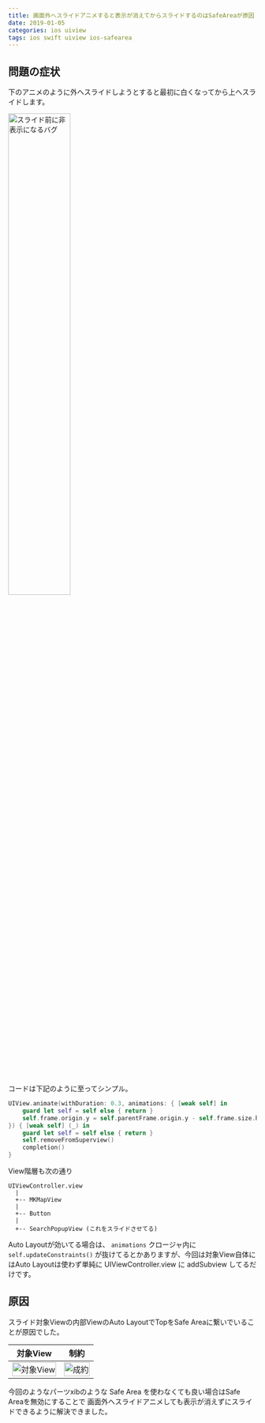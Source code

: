```yaml
---
title: 画面外へスライドアニメすると表示が消えてからスライドするのはSafeAreaが原因
date: 2019-01-05
categories: ios uiview
tags: ios swift uiview ios-safearea
---
```


## 問題の症状
下のアニメのように外へスライドしようとすると最初に白くなってから上へスライドします。

<a href="/assets/images/2019-01-05-disapper-cause-safe-area-when-fade-out-anim-1.gif"><img src="/assets/images/2019-01-05-disapper-cause-safe-area-when-fade-out-anim-1.gif" width="50%" alt="スライド前に非表示になるバグ"></a>

コードは下記のように至ってシンプル。

```swift
UIView.animate(withDuration: 0.3, animations: { [weak self] in
    guard let self = self else { return }
    self.frame.origin.y = self.parentFrame.origin.y - self.frame.size.height
}) { [weak self] (_) in
    guard let self = self else { return }
    self.removeFromSuperview()
    completion()
}
```

View階層も次の通り
```
UIViewController.view
  |
  +-- MKMapView
  |
  +-- Button
  |
  +-- SearchPopupView (これをスライドさせてる)
```

Auto Layoutが効いてる場合は、 `animations` クロージャ内に `self.updateConstraints()` が抜けてるとかありますが、今回は対象View自体にはAuto Layoutは使わず単純に UIViewController.view に addSubview してるだけです。

## 原因

スライド対象Viewの内部ViewのAuto LayoutでTopをSafe Areaに繋いでいることが原因でした。

|対象View|制約|
|---|---|
|<a href="/assets/images/2019-01-05-disapper-cause-safe-area-when-fade-out-anim-2.png"><img src="/assets/images/2019-01-05-disapper-cause-safe-area-when-fade-out-anim-2.png" width="100%" alt="対象View"></a>|<a href="/assets/images/2019-01-05-disapper-cause-safe-area-when-fade-out-anim-3.png"><img src="/assets/images/2019-01-05-disapper-cause-safe-area-when-fade-out-anim-3.png" width="100%" alt="成約"></a>|

今回のようなパーツxibのような Safe Area を使わなくても良い場合はSafe Areaを無効にすることで
画面外へスライドアニメしても表示が消えずにスライドできるように解決できました。
